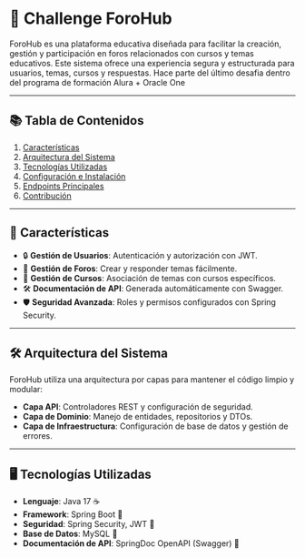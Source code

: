 # 🚀 Challenge ForoHub

ForoHub es una plataforma educativa diseñada para facilitar la creación, gestión y participación en foros relacionados con cursos y temas educativos. Este sistema ofrece una experiencia segura y estructurada para usuarios, temas, cursos y respuestas. Hace parte del último desafia dentro del programa de formación Alura + Oracle One

---  

## 📚 **Tabla de Contenidos**
1. [Características](#características)
2. [Arquitectura del Sistema](#arquitectura-del-sistema)
3. [Tecnologías Utilizadas](#tecnologías-utilizadas)
4. [Configuración e Instalación](#configuración-e-instalación)
5. [Endpoints Principales](#endpoints-principales)
6. [Contribución](#contribución)

---  

## 🌟 **Características**
- 🔒 **Gestión de Usuarios**: Autenticación y autorización con JWT.
- 📝 **Gestión de Foros**: Crear y responder temas fácilmente.
- 📘 **Gestión de Cursos**: Asociación de temas con cursos específicos.
- 🛠️ **Documentación de API**: Generada automáticamente con Swagger.
- 🛡️ **Seguridad Avanzada**: Roles y permisos configurados con Spring Security.

---  

## 🛠️ **Arquitectura del Sistema**
ForoHub utiliza una arquitectura por capas para mantener el código limpio y modular:
- **Capa API**: Controladores REST y configuración de seguridad.
- **Capa de Dominio**: Manejo de entidades, repositorios y DTOs.
- **Capa de Infraestructura**: Configuración de base de datos y gestión de errores.

---  

## 🖥️ **Tecnologías Utilizadas**
- **Lenguaje**: Java 17 ☕
- **Framework**: Spring Boot 🥾
- **Seguridad**: Spring Security, JWT 🔑
- **Base de Datos**: MySQL 🐬
- **Documentación de API**: SpringDoc OpenAPI (Swagger) 📄 

